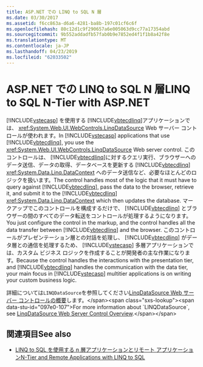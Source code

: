 ```yaml
---
title: ASP.NET での LINQ to SQL N 層
ms.date: 03/30/2017
ms.assetid: f6cc863a-d6a6-4281-ba8b-197c01cf6c6f
ms.openlocfilehash: 80c12d1c9f290657a6e005063d9cc77a17354abd
ms.sourcegitcommit: 9b552addadfb57fab0b9e7852ed4f1f1b8a42f8e
ms.translationtype: MT
ms.contentlocale: ja-JP
ms.lasthandoff: 04/23/2019
ms.locfileid: "62033502"
---
```

# <a name="linq-to-sql-n-tier-with-aspnet"></a><span data-ttu-id="097e0-102">ASP.NET での LINQ to SQL N 層</span><span class="sxs-lookup"><span data-stu-id="097e0-102">LINQ to SQL N-Tier with ASP.NET</span></span>
<span data-ttu-id="097e0-103">[!INCLUDE[vstecasp](../../../../../../includes/vstecasp-md.md)] を使用する [!INCLUDE[vbtecdlinq](../../../../../../includes/vbtecdlinq-md.md)]アプリケーションでは、 <xref:System.Web.UI.WebControls.LinqDataSource> Web サーバー コントロールが使われます。</span><span class="sxs-lookup"><span data-stu-id="097e0-103">In [!INCLUDE[vstecasp](../../../../../../includes/vstecasp-md.md)] applications that use [!INCLUDE[vbtecdlinq](../../../../../../includes/vbtecdlinq-md.md)], you use the <xref:System.Web.UI.WebControls.LinqDataSource> Web server control.</span></span> <span data-ttu-id="097e0-104">このコントロールは、 [!INCLUDE[vbtecdlinq](../../../../../../includes/vbtecdlinq-md.md)]に対するクエリ実行、ブラウザーへのデータ送信、データの取得、データベースを更新する [!INCLUDE[vbtecdlinq](../../../../../../includes/vbtecdlinq-md.md)] <xref:System.Data.Linq.DataContext> へのデータ送信など、必要なほとんどのロジックを扱います。</span><span class="sxs-lookup"><span data-stu-id="097e0-104">The control handles most of the logic that it must have to query against [!INCLUDE[vbtecdlinq](../../../../../../includes/vbtecdlinq-md.md)], pass the data to the browser, retrieve it, and submit it to the [!INCLUDE[vbtecdlinq](../../../../../../includes/vbtecdlinq-md.md)] <xref:System.Data.Linq.DataContext> which then updates the database.</span></span> <span data-ttu-id="097e0-105">マークアップでこのコントロールを構成するだけで、 [!INCLUDE[vbtecdlinq](../../../../../../includes/vbtecdlinq-md.md)] とブラウザーの間のすべてのデータ転送をコントロールが処理するようになります。</span><span class="sxs-lookup"><span data-stu-id="097e0-105">You just configure the control in the markup, and the control handles all the data transfer between [!INCLUDE[vbtecdlinq](../../../../../../includes/vbtecdlinq-md.md)] and the browser.</span></span> <span data-ttu-id="097e0-106">このコントロールがプレゼンテーション層との対話を処理し、 [!INCLUDE[vbtecdlinq](../../../../../../includes/vbtecdlinq-md.md)] がデータ層との通信を処理するため、 [!INCLUDE[vstecasp](../../../../../../includes/vstecasp-md.md)] 多層アプリケーションでは、カスタム ビジネス ロジックを作成することが開発者の主な作業になります。</span><span class="sxs-lookup"><span data-stu-id="097e0-106">Because the control handles the interactions with the presentation tier, and [!INCLUDE[vbtecdlinq](../../../../../../includes/vbtecdlinq-md.md)] handles the communication with the data tier, your main focus in [!INCLUDE[vstecasp](../../../../../../includes/vstecasp-md.md)] multitier applications is on writing your custom business logic.</span></span>  
  
 <span data-ttu-id="097e0-107">詳細については`LINQDataSource`を参照してください[LinqDataSource Web サーバー コントロールの概要](https://docs.microsoft.com/previous-versions/aspnet/bb547113(v=vs.100))します。</span><span class="sxs-lookup"><span data-stu-id="097e0-107">For more information about `LINQDataSource`, see [LinqDataSource Web Server Control Overview](https://docs.microsoft.com/previous-versions/aspnet/bb547113(v=vs.100)).</span></span>  
  
## <a name="see-also"></a><span data-ttu-id="097e0-108">関連項目</span><span class="sxs-lookup"><span data-stu-id="097e0-108">See also</span></span>

- [<span data-ttu-id="097e0-109">LINQ to SQL を使用する n 層アプリケーションとリモート アプリケーション</span><span class="sxs-lookup"><span data-stu-id="097e0-109">N-Tier and Remote Applications with LINQ to SQL</span></span>](../../../../../../docs/framework/data/adonet/sql/linq/n-tier-and-remote-applications-with-linq-to-sql.md)
